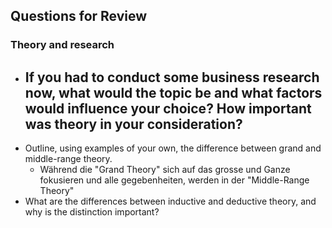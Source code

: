 ## Questions for Review

### Theory and research
- If you had to conduct some business research now, what would the topic be and what factors would influence your choice? How important was theory in your consideration?
	- 
- Outline, using examples of your own, the difference between grand and middle-range theory.
	- Während die "Grand Theory" sich auf das grosse und Ganze fokusieren und alle gegebenheiten, werden in der "Middle-Range Theory" 
- What are the differences between inductive and deductive theory, and why is the distinction important?
